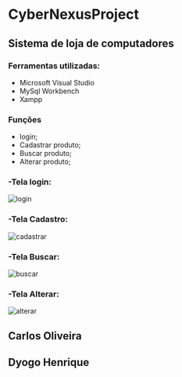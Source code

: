 # CyberNexusProject
## Sistema de loja de computadores


### Ferramentas utilizadas:
- Microsoft Visual Studio
- MySql Workbench
- Xampp

### Funções 

- login;
- Cadastrar produto;
- Buscar produto;
- Alterar produto;

  

### -Tela login:
  

![login](https://github.com/DyogoH/CyberNexuxProject/assets/140459642/5b79943d-f1df-4781-9c31-035ae3e34e55)

### -Tela Cadastro:

![cadastrar ](https://github.com/DyogoH/CyberNexuxProject/assets/140459642/4430d6ca-200e-4429-891c-193b9d453467)

### -Tela Buscar:

![buscar](https://github.com/DyogoH/CyberNexuxProject/assets/140459642/1e4daef1-8673-4a46-82e1-8cc060e8ea21)

### -Tela Alterar:

![alterar ](https://github.com/DyogoH/CyberNexuxProject/assets/140459642/0be6a088-1c0f-41fe-9502-9a1a95fb54ba)

## Carlos Oliveira
## Dyogo Henrique 



  
